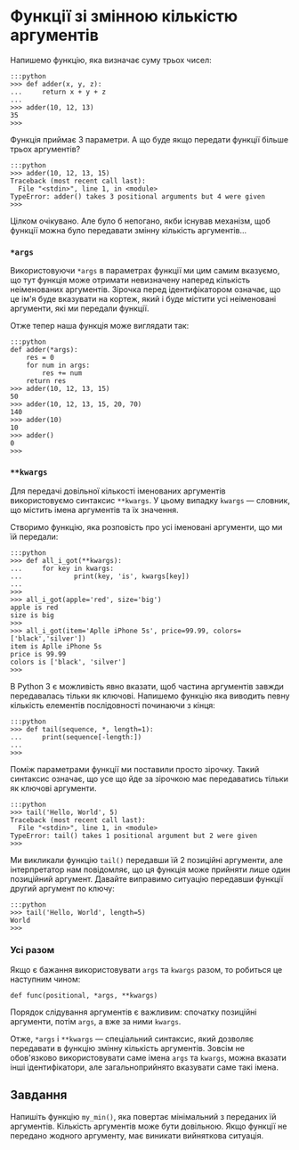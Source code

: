# Функції зі змінною кількістю аргументів

Напишемо функцію, яка визначає суму трьох чисел:

	:::python
	>>> def adder(x, y, z):
	...     return x + y + z
	...
	>>> adder(10, 12, 13)
	35
	>>>	

Функція приймає 3 параметри. А що буде якщо передати функції більше трьох аргументів?

	:::python
	>>> adder(10, 12, 13, 15)
	Traceback (most recent call last):
	  File "<stdin>", line 1, in <module>
	TypeError: adder() takes 3 positional arguments but 4 were given
	>>>
	
Цілком очікувано. Але було б непогано, якби існував механізм, щоб функції можна було передавати змінну кількість аргументів...

### `*args`

Використовуючи `*args` в параметрах функції ми цим самим вказуємо, що тут функція може отримати невизначену наперед кількість неіменованих аргументів.
Зірочка перед ідентифікатором означає, що це ім'я буде вказувати на кортеж, який і буде містити усі неіменовані аргументи, які ми передали функції.

Отже тепер наша функція може виглядати так:

	:::python
	def adder(*args):
		res = 0
		for num in args:
			res += num
		return res
	>>> adder(10, 12, 13, 15)
	50
	>>> adder(10, 12, 13, 15, 20, 70)
	140
	>>> adder(10)
	10
	>>> adder()
	0
	>>>	
		

### `**kwargs`

Для передачі довільної кількості іменованих аргументів використовуємо синтаксис `**kwargs`. У цьому випадку `kwargs` — словник, що містить імена аргументів та їх значення.

Створимо функцію, яка розповість про усі іменовані аргументи, що ми їй передали:

	:::python
	>>> def all_i_got(**kwargs):
	...     for key in kwargs:
	...             print(key, 'is', kwargs[key])
	...
	>>>
	>>> all_i_got(apple='red', size='big')
	apple is red
	size is big
	>>>		
	>>> all_i_got(item='Aplle iPhone 5s', price=99.99, colors=['black','silver'])
	item is Aplle iPhone 5s
	price is 99.99
	colors is ['black', 'silver']
	>>>
	
В Python 3 є можливість явно вказати, щоб частина аргументів завжди передавалась тільки як ключові. Напишемо функцію яка виводить певну кількість елементів послідовності починаючи з кінця:

	:::python
	>>> def tail(sequence, *, length=1):
	...     print(sequence[-length:])
	...
	>>>
	
Поміж параметрами функції ми поставили просто зірочку. Такий синтаксис означає, що усе що йде за зірочкою має передаватись тільки як ключові аргументи.

	:::python
	>>> tail('Hello, World', 5)
	Traceback (most recent call last):
	  File "<stdin>", line 1, in <module>
	TypeError: tail() takes 1 positional argument but 2 were given
	>>>

Ми викликали функцію `tail()` передавши їй 2 позиційні аргументи, але інтерпретатор нам повідомляє, що ця функція може прийняти лише один позиційний аргумент. Давайте виправимо ситуацію передавши функції другий аргумент по ключу:

	:::python
	>>> tail('Hello, World', length=5)
	World
	>>>

	
### Усі разом

Якщо є бажання використовувати `args` та `kwargs` разом, то робиться це наступним чином:

	def func(positional, *args, **kwargs)
	
Порядок слідування аргументів є важливим: спочатку позиційні аргументи, потім `args`, а вже за ними `kwargs`.

Отже, `*args` і `**kwargs` — спеціальний синтаксис, який дозволяє передавати в функцію змінну кількість аргументів. Зовсім не обов'язково використовувати саме імена `args` та `kwargs`, можна вказати інші ідентифікатори, але загальноприйнято вказувати саме такі імена.

	
## Завдання

Напишіть функцію `my_min()`, яка повертає мінімальний з переданих їй аргументів. Кількість аргументів може бути довільною. Якщо функції не передано жодного аргументу, має виникати вийняткова ситуація.